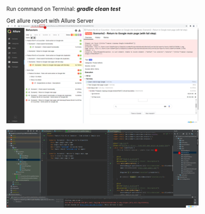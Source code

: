 Run command on Terminal: _**gradle clean test**_

Get allure report with Allure Server
![img.png](src/img.png)

![img_1.png](src/img_1.png)